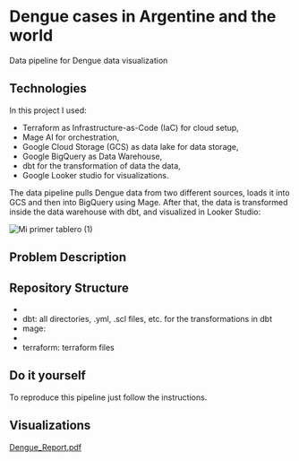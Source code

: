 # Dengue cases in Argentine and the world
Data pipeline for Dengue data visualization

## Technologies
In this project I used:

- Terraform as Infrastructure-as-Code (IaC) for cloud setup,
- Mage AI for orchestration,
- Google Cloud Storage (GCS) as data lake for data storage,
- Google BigQuery as Data Warehouse,
- dbt for the transformation of data the data,
- Google Looker studio for visualizations.

The data pipeline pulls Dengue data from two different sources, loads it into GCS and then into BigQuery using Mage. After that, the data is transformed inside the data warehouse with dbt, and visualized in Looker Studio:

![Mi primer tablero (1)](https://github.com/DNR258/de_dengue/assets/97068501/e1af016c-1c3a-449a-877c-8624496a79b1)

## Problem Description


## Repository Structure
- 
- dbt: all directories, .yml, .scl files, etc. for the transformations in dbt
- mage: 
- 
- terraform: terraform files


## Do it yourself
To reproduce this pipeline just follow the instructions.

## Visualizations
[Dengue_Report.pdf](https://github.com/DNR258/de_dengue/files/15029639/Dengue_Report.pdf)
